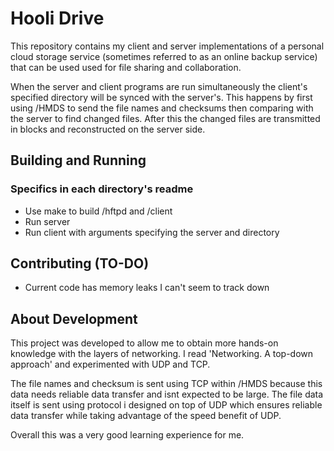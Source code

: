 # Hooli Drive 
 
This repository contains my client and server implementations of a personal cloud storage service (sometimes referred to as an online backup service) that can be used used for file sharing and collaboration.  
 
When the server and client programs are run simultaneously the client's specified directory will be synced with the server's. This happens by first using /HMDS to send the file names and checksums then comparing with the server to find changed files. After this the changed files are transmitted in blocks and reconstructed on the server side.

## Building and Running
### Specifics in each directory's readme
* Use make to build /hftpd and /client
* Run server
* Run client with arguments specifying the server and directory

## Contributing (TO-DO)
* Current code has memory leaks I can't seem to track down

## About Development 
This project was developed to allow me to obtain more hands-on knowledge with the layers of networking. 
I read 'Networking. A top-down approach' and experimented with UDP and TCP.  
 
The file names and checksum is sent using TCP within /HMDS because this data needs reliable data transfer and isnt expected to be large. The file data itself is sent using protocol i designed on top of UDP which ensures reliable data transfer while taking advantage of the speed benefit of UDP. 
 
Overall this was a very good learning experience for me.
